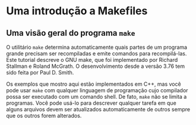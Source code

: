 # Uma introdução a Makefiles

## Uma visão geral do programa `make`

O utilitário `make` determina automaticamente quais partes de um programa grande precisam ser recompiladas e emite comandos para recompilá-las. Este tutorial descreve o GNU make, que foi implementado por Richard Stallman e Roland McGrath. O desenvolvimento desde a versão 3.76 tem sido feita por Paul D. Smith.

Os exemplos que mostro aqui estão implementados em C++, mas você pode usar `make` com qualquer linguagem de programação cujo compilador possa ser executado com um comando shell. De fato, `make` não se limita a programas. Você pode usá-lo para descrever qualquer tarefa em que alguns arquivos devem ser atualizados automaticamente de outros sempre que os outros forem alterados.

## 